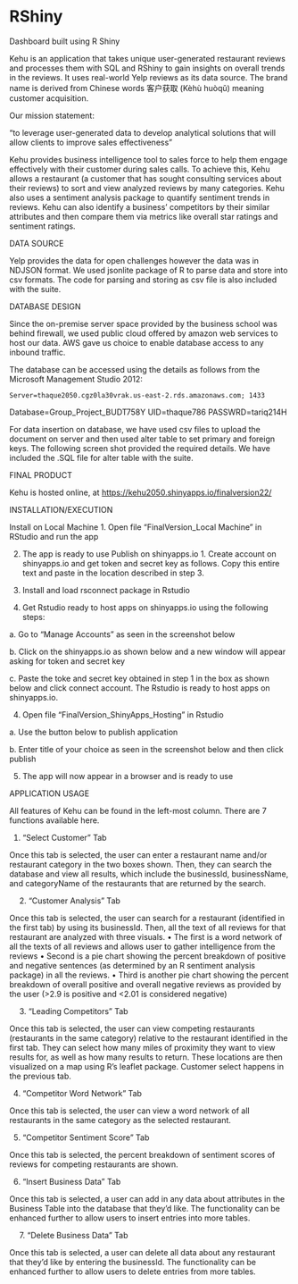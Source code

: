 # RShiny
Dashboard built using R Shiny
 

Kehu is an application that takes unique user-generated restaurant reviews and processes them with SQL and RShiny to gain insights on overall trends in the reviews. It uses real-world Yelp reviews as its data source. The brand name is derived from Chinese words 客户获取 (Kèhù huòqǔ) meaning customer acquisition.

Our mission statement:

“to leverage user-generated data to develop analytical solutions that will allow clients to improve sales effectiveness”

Kehu provides business intelligence tool to sales force to help them engage effectively with their customer during sales calls. To achieve this, Kehu allows a restaurant (a customer that has sought consulting services about their reviews) to sort and view analyzed reviews by many categories. Kehu also uses a sentiment analysis package to quantify sentiment trends in reviews. Kehu can also identify a business’ competitors by their similar attributes and then compare them via metrics like overall star ratings and sentiment ratings.

DATA SOURCE

Yelp provides the data for open challenges however the data was in NDJSON format. We used jsonlite package of R to parse data and store into csv formats. The code for parsing and storing as csv file is also included with the suite.

DATABASE DESIGN

Since the on-premise server space provided by the business school was behind firewall, we used public cloud offered by amazon web services to host our data.  AWS gave us choice to enable database access to any inbound traffic.

 

 The database can be accessed using the details as follows from the Microsoft Management Studio 2012:

 	Server=thaque2050.cgz0la30vrak.us-east-2.rds.amazonaws.com; 1433
Database=Group_Project_BUDT758Y
UID=thaque786
PASSWRD=tariq214H



For data insertion on database, we have used csv files to upload the document on server and then used alter table to set primary and foreign keys. The following screen shot provided the required details. We have included the .SQL file for alter table with the suite.

 


FINAL PRODUCT

Kehu is hosted online, at https://kehu2050.shinyapps.io/finalversion22/

INSTALLATION/EXECUTION

Install on Local Machine	1.	Open file “FinalVersion_Local Machine” in RStudio and run the app

2.	The app is ready to use
Publish on shinyapps.io	1.	Create account on shinyapps.io and get token and secret key as follows. Copy this entire text and paste in the location described in step 3.

 

2.	Install and load rsconnect package in Rstudio

3.	Get Rstudio ready to host apps on shinyapps.io using the following steps:

a.	Go to “Manage Accounts” as seen in the screenshot below

 
b.	Click on the shinyapps.io as shown below and a new window will appear asking for token and secret key

 
c.	Paste the toke and secret key obtained in step 1 in the box as shown below and click connect account. The Rstudio is ready to host apps on shinyapps.io.

 

4.	Open file “FinalVersion_ShinyApps_Hosting” in Rstudio

a.	Use the button below to publish application

 

b.	Enter title of your choice as seen in the screenshot below and then click publish

 

5.	The app will now appear in a browser and is ready to use


APPLICATION USAGE

All features of Kehu can be found in the left-most column. There are 7 functions available here.

1. “Select Customer” Tab

Once this tab is selected, the user can enter a restaurant name and/or restaurant category in the two boxes shown. Then, they can search the database and view all results, which include the businessId, businessName, and categoryName of the restaurants that are returned by the search.

 


 
2. “Customer Analysis” Tab

Once this tab is selected, the user can search for a restaurant (identified in the first tab) by using its businessId. Then, all the text of all reviews for that restaurant are analyzed with three visuals. 
•	The first is a word network of all the texts of all reviews and allows user to gather intelligence from the reviews
•	Second is a pie chart showing the percent breakdown of positive and negative sentences (as determined by an R sentiment analysis package) in all the reviews. 
•	Third is another pie chart showing the percent breakdown of overall positive and overall negative reviews as provided by the user (>2.9 is positive and <2.01 is considered negative)

  

 
3. “Leading Competitors” Tab

Once this tab is selected, the user can view competing restaurants (restaurants in the same category) relative to the restaurant identified in the first tab. They can select how many miles of proximity they want to view results for, as well as how many results to return. These locations are then visualized on a map using R’s leaflet package. Customer select happens in the previous tab.

 

4. “Competitor Word Network” Tab

Once this tab is selected, the user can view a word network of all restaurants in the same category as the selected restaurant.

 

5. “Competitor Sentiment Score” Tab

Once this tab is selected, the percent breakdown of sentiment scores of reviews for competing restaurants are shown.

 


6. “Insert Business Data” Tab

Once this tab is selected, a user can add in any data about attributes in the Business Table into the database that they’d like. The functionality can be enhanced further to allow users to insert entries into more tables.

 


 
7. “Delete Business Data” Tab

Once this tab is selected, a user can delete all data about any restaurant that they’d like by entering the businessId. The functionality can be enhanced further to allow users to delete entries from more tables.

 



